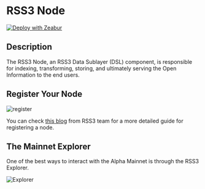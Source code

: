# RSS3 Node

[![Deploy with Zeabur](https://zeabur.com/button.svg)](https://zeabur.com/)

## Description

The RSS3 Node, an RSS3 Data Sublayer (DSL) component, is responsible for indexing, transforming, storing, and ultimately serving the Open Information to the end users.

## Register Your Node

![register](https://a-us.storyblok.com/f/1018186/2001x1437/25f760d323/alphanodes.png)

You can check [this blog](https://rss3.io/blog/en/how-to-run-an-rss3-node) from RSS3 team for a more detailed guide for registering a node.

## The Mainnet Explorer

One of the best ways to interact with the Alpha Mainnet is through the RSS3 Explorer.

![Explorer](https://a-us.storyblok.com/f/1018186/2100x1864/8ef489d9c0/explorer.png)
